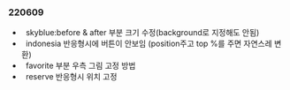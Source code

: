 ### 220609
-   skyblue:before & after 부분 크기 수정(background로 지정해도 안됨)
-   indonesia 반응형시에 버튼이 안보임 (position주고 top %를 주면 자연스레 변환)
-   favorite 부분 우측 그림 고정 방법
-   reserve 반응형시 위치 고정
